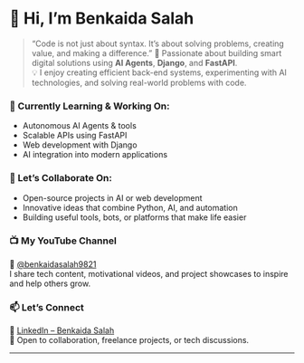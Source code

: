 # 👋 Hi, I’m Benkaida Salah
> “Code is not just about syntax. It’s about solving problems, creating value, and making a difference.”
🚀 Passionate about building smart digital solutions using **AI Agents**, **Django**, and **FastAPI**.  
💡 I enjoy creating efficient back-end systems, experimenting with AI technologies, and solving real-world problems with code.

### 🌱 Currently Learning & Working On:
- Autonomous AI Agents & tools
- Scalable APIs using FastAPI
- Web development with Django
- AI integration into modern applications

### 🤝 Let’s Collaborate On:
- Open-source projects in AI or web development  
- Innovative ideas that combine Python, AI, and automation  
- Building useful tools, bots, or platforms that make life easier

### 📺 My YouTube Channel  
🎥 [@benkaidasalah9821](https://www.youtube.com/@benkaidasalah9821)  
I share tech content, motivational videos, and project showcases to inspire and help others grow.

### 📫 Let’s Connect  
🔗 [LinkedIn – Benkaida Salah](https://www.linkedin.com/in/benkaida-salah-890861233/)  
💼 Open to collaboration, freelance projects, or tech discussions.

---



